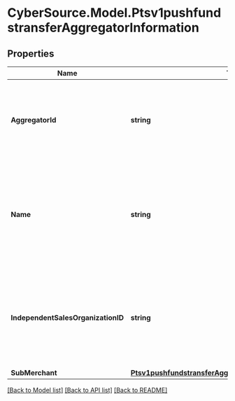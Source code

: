 # CyberSource.Model.Ptsv1pushfundstransferAggregatorInformation
## Properties

Name | Type | Description | Notes
------------ | ------------- | ------------- | -------------
**AggregatorId** | **string** | Value that identifies you as a payment aggregator. Get this value from the processor.  | [optional] 
**Name** | **string** | Your payment aggregator business name. This field is conditionally required when aggregator id is present.  | [optional] 
**IndependentSalesOrganizationID** | **string** | Independent sales organization ID. This field is only used for Mastercard transactions submitted through PPGS.  | [optional] 
**SubMerchant** | [**Ptsv1pushfundstransferAggregatorInformationSubMerchant**](Ptsv1pushfundstransferAggregatorInformationSubMerchant.md) |  | [optional] 

[[Back to Model list]](../README.md#documentation-for-models) [[Back to API list]](../README.md#documentation-for-api-endpoints) [[Back to README]](../README.md)

